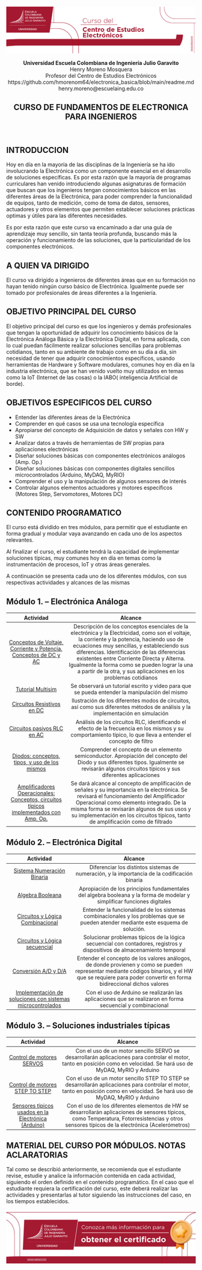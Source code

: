 ![](./image1.jpeg)

<div align="center">
<b> Universidad Escuela Colombiana de Ingeniería Julio Garavito</b>
<br></div>

<div align="center">
Henry Moreno Mosquera
<br></div>

<div align="center">
Profesor del Centro de Estudios Electrónicos
<br></div>

<div align="center">https://github.com/hmorenom64/electronica_basica/blob/main/readme.md
henry.moreno@escuelaing.edu.co
<br></div>


<div align="center">

## **CURSO DE FUNDAMENTOS DE ELECTRONICA PARA INGENIEROS**

<br></div>

## **INTRODUCCION**

Hoy en día en la mayoría de las disciplinas de la Ingeniería se ha ido involucrando la Electrónica como un componente esencial en el desarrollo de soluciones específicas. Es por esta razón que la mayoría de programas curriculares han venido introduciendo algunas asignaturas de formación que buscan que los ingenieros tengan conocimientos básicos en las diferentes áreas de la Electrónica, para poder comprender la funcionalidad de equipos, tanto de medición, como de toma de datos, sensores, actuadores y otros elementos que permiten establecer soluciones prácticas optimas y útiles para las diferentes necesidades.

Es por esta razón que este curso va encaminado a dar una guía de aprendizaje muy sencillo, sin tanta teoría profunda, buscando más la operación y funcionamiento de las soluciones, que la particularidad de los componentes electrónicos.

## **A QUIEN VA DIRIGIDO**

El curso va dirigido a ingenieros de diferentes áreas que en su formación no hayan tenido ningún curso básico de Electrónica. Igualmente puede ser tomado por profesionales de áreas diferentes a la Ingeniería. 

## **OBJETIVO PRINCIPAL DEL CURSO**

El objetivo principal del curso es que los ingenieros y demás profesionales que tengan la oportunidad de adquirir los conocimiento básicos de la Electrónica Análoga Básica y la Electrónica Digital, en forma aplicada, con lo cual puedan fácilmente realizar soluciones sencillas para problemas cotidianos, tanto en su ambiente de trabajo como en su día a día, sin necesidad de tener que adquirir conocimientos específicos, usando herramientas de Hardware y Software modulares, comunes hoy en día en la industria electrónica, que se han venido vuelto muy utilizados en temas como la IoT (Internet de las cosas) o la IABO( inteligencia Artificial de borde).

## **OBJETIVOS ESPECIFICOS DEL CURSO**

- Entender las diferentes áreas de la Electrónica
- Comprender en qué casos se usa una tecnología específica
- Apropiarse del concepto de Adquisición de datos y señales con HW y SW
- Analizar datos a través de herramientas de SW propias para aplicaciones electrónicas
- Diseñar soluciones básicas con componentes electrónicos análogos (Amp. Op.)
- Diseñar soluciones básicas con componentes digitales sencillos microcontrolados (Arduino, MyDAQ, MyRIO)
- Comprender el uso  y la manipulación de algunos sensores de interés
- Controlar algunos elementos actuadores y motores específicos (Motores Step, Servomotores, Motores DC)

## **CONTENIDO PROGRAMATICO**

El curso está dividido en tres módulos, para permitir que el estudiante en forma gradual y modular vaya avanzando en cada uno de los aspectos relevantes.

Al finalizar el curso, el estudiante tendrá la capacidad de implementar soluciones típicas, muy comunes hoy en día en temas como la instrumentación de procesos, IoT y otras áreas generales.

A continuación se presenta cada uno de los diferentes módulos, con sus respectivas actividades y alcances de las mismas

## **Módulo 1. – Electrónica Análoga**


|Actividad|Alcance|
| :-: | :-: |
|[Conceptos de Voltaje, Corriente y Potencia. Conceptos de DC y AC](modulo_1/conceptos_basicos.md)  |Descripción de los conceptos esenciales de la electrónica y la Electricidad, como son el voltaje, la corriente y la potencia, haciendo uso de ecuaciones muy sencillas, y estableciendo sus diferencias. Identificación de las diferencias existentes entre Corriente Directa y Alterna. Igualmente la forma como se pueden lograr la una a partir de la otra, y sus aplicaciones en los problemas cotidianos|
|[Tutorial Multisim](modulo_1/tutorial_multisim.md)|Se observará un tutorial escrito y video para que se pueda entender la manipulación del mismo|
|[Circuitos Resistivos en DC](modulo_1/circuitos_resistivos.md)|Ilustración de los diferentes modos de circuitos, así como sus diferentes métodos de análisis y la implementación en simulación|
|[Circuitos pasivos RLC en AC](modulo_1/circuitos_RLC.md)|Análisis de los circuitos RLC, identificando el efecto de la frecuencia en los mismos y su comportamiento típico, lo que lleva a entender el concepto de filtro|
|[Diodos: conceptos, tipos, y uso de los mismos](modulo_1/diodos.md)|Comprender el concepto de un elemento semiconductor. Apropiación del concepto del Diodo y sus diferentes tipos. Igualmente se revisarán algunos circuitos típicos y sus diferentes aplicaciones|
|[Amplificadores Operacionales: Conceptos, circuitos típicos implementados con Amp. Op.](modulo_1/amplificadores.md)|Se dará alcance al concepto de amplificación de señales y su importancia en la electrónica. Se revisará el funcionamiento del Amplificador Operacional como elemento integrado. De la misma forma se revisarán algunos de sus usos y su implementación en los circuitos típicos, tanto de amplificación como de filtrado|


## **Módulo 2. – Electrónica Digital**


|Actividad|Alcance|
| :-: | :-: |
|[Sistema Numeración Binaria](modulo_2/numeracion_binaria.md)|Diferenciar los distintos sistemas de numeración, y la importancia de la codificación binaria|
|[Algebra Booleana](modulo_2/algebra_booleana.md)|Apropiación de los principios fundamentales del algebra booleana y la forma de modelar y simplificar funciones digitales|
|[Circuitos y Lógica Combinacional](modulo_2/logica_combinacional.md)|Entender la funcionalidad de los sistemas combinacionales y los problemas que se pueden atender mediante este esquema de solución.|
|[Circuitos y Lógica secuencial](modulo_2/logica_secuencial.md)|Solucionar problemas típicos de la lógica secuencial con contadores, registros y dispositivos de almacenamiento temporal|
|[Conversión A/D y D/A](modulo_2/conversor_AD_DA.md)|Entender el concepto de los valores análogos, de donde provienen y como se pueden representar mediante códigos binarios, y el HW que se requiere para poder convertir en forma bidireccional dichos valores|
|[Implementación de soluciones con sistemas microcontrolados](modulo_2/microcontrol.md)|Con el uso de Arduino se realizarán las aplicaciones que se realizaron en forma secuencial  y combinacional|



## **Módulo 3. – Soluciones industriales típicas**


|Actividad|Alcance|
| :-: | :-: |
|[Control de motores SERVOS](modulo_3/control_servos.md)|Con el uso de un motor sencillo SERVO se desarrollarán aplicaciones para controlar el motor, tanto en posición como en velocidad. Se hará uso de MyDAQ, MyRIO y Arduino|
|[Control de motores STEP TO STEP](modulo_3/control_step.md)|Con el uso de un motor sencillo STEP TO STEP se desarrollarán aplicaciones para controlar el motor, tanto en posición como en velocidad. Se hará uso de MyDAQ, MyRIO y Arduino|
|[Sensores típicos usados en la Electrónica (Arduino)](modulo_3/sensores.md)|Con el uso de los diferentes elementos de HW se desarrollarán aplicaciones de sensores típicos, como Temperatura, Fotorresistencias y otros sensores típicos de la electrónica (Acelerómetros)|

## **MATERIAL DEL CURSO POR MÓDULOS. NOTAS ACLARATORIAS**

Tal como se describió anteriormente, se recomienda que el estudiante revise, estudie y analice la información contenida en cada actividad, siguiendo el orden definido en el contenido programático. En el caso que el estudiante requiera la certificación del curso, este deberá realizar las actividades y presentarlas al tutor siguiendo las instrucciones del caso, en los tiempos establecidos.



![](./image2.jpeg)
